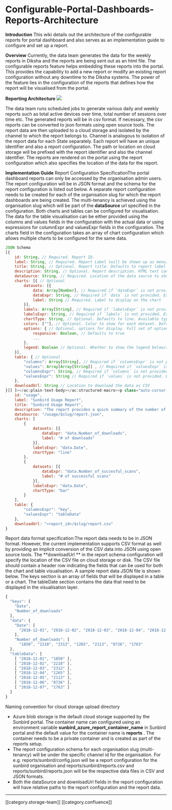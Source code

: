 # Configurable-Portal-Dashboards-Reports-Architecture

**Introduction** This wiki details out the architecture of the configurable reports for portal dashboard and also serves as an implementation guide to configure and set up a report.

**Overview** Currently, the data team generates the data for the weekly reports in Diksha and the reports are being sent out as an html file. The configurable reports feature helps embedding these reports into the portal. This provides the capability to add a new report or modify an existing report configuration without any downtime to the Diksha systems. The power of the feature lies in the configuration of the reports that defines how the report will be visualised from the portal.

**Reporting Architecture** ![](images/storage/configurable\_reports\_architecture.png)

The data team runs scheduled jobs to generate various daily and weekly reports such as total active devices over time, total number of sessions over time etc. The generated reports will be in csv format. If necessary, the csv reports can be converted to json formats using open source tools. The report data are then uploaded to a cloud storage and isolated by the channel to which the report belongs to. Channel is analogous to isolation of the report data for each State separately. Each report will have an unique identifier and also a report configuration. The path or location on cloud storage will be prefixed with the report identifier and also the channel identifier. The reports are rendered on the portal using the report configuration which also specifies the location of the data for the report.

**Implementation Guide** Report Configuration SpecificationThe portal dashboard reports can only be accessed by the organisation admin users. The report configuration will be in JSON format and the schema for the report configuration is listed out below.  A separate report configuration needs to be created for each of the organisation slug for which the report dashboards are being created. The multi-tenancy is achieved using the organisation slug which will be part of the **dataSource** url specified in the configuration. Both charts and tables can be configured for visualisation. The data for the table visualisation can be either provided using the columns and values fields in the configuration with the actual data or using expressions for columnExpr and valuesExpr fields in the configuration. The charts field in the configuration takes an array of chart configuration which allows multiple charts to be configured for the same data.

```js
JSON Schema
[{
    id: String, // Required. Report ID.
    label: String, // Required. Report Label (will be shown up as menu)
    title: String, // Optional. Report title. Defaults to report label
    description: String, // Optional. Report description. HTML text can be included as description
    dataSource: String, // Required. Location of the data source to show the report. Can be an expression. For ex: /<report_id>/{{slug}}/report.json
    charts: [{ // Optional
 		datasets: [{
			data: Array[Number], // Required if `dataExpr` is not provided. Array of Number. Data points to show in the chart
			dataExpr: String, // Required if `data` is not provided. Expression pointing to the data in dataSource. For ex: {{data.noOfDownloads}}
			label: String // Required. Label to display on the chart
		}],
		labels: Array[String], // Required if `labelsExpr` is not provided. Labels to show on the x-axis
		labelsExpr: String, // Required if `labels` is not provided. Expression pointing to the data in dataSource. For ex: {{data.Date}}
		chartType: String, // Optional. Defaults to line. Available types - line, bar, radar, pie, polarArea & doughnut
		colors: [""], // Optional. Color to show for each dataset. Defaults to ["#024F9D"].
		options: { // Optional. options for display. Full set of options look at https://valor-software.com/ng2-charts/
			responsive: Boolean, // Defaults to true
			...
		}, 
		legend: Boolean // Optional. Whether to show the legend below/above the chart. Defaults to true and position to top.
    }],
    table: { // Optional
        "columns": Array[String], // Required if `columnsExpr` is not provided. Columns to show.
        "values": Array[Array[String]] , // Required if `valuesExpr` is not provided. Column data.
        "columnsExpr": String, // Required if `columns` is not provided. Expression pointing to the data in dataSource. For ex: {{keys}}
        "valuesExpr": String // Required if `values` is not provided. Expression pointing to the data in dataSource. For ex: {{tableData}}
    },
    downloadUrl: String // Location to download the data as CSV
}]] ]></ac:plain-text-body></ac:structured-macro><p class="auto-cursor-target" style="margin-left: 30.0px;"><br />A sample configuration for a report with the required attributes is shown below.</p><ac:structured-macro ac:name="code" ac:schema-version="1" ac:macro-id="c1c00c60-9a51-48a7-85aa-63ca857d1edc"><ac:parameter ac:name="language">js</ac:parameter><ac:parameter ac:name="title">Sample report schema</ac:parameter><ac:plain-text-body><![CDATA[{
    id: "usage",
    label: "Sunbird Usage Report",
    title: "Sunbird Usage Report",
    description: "The report provides a quick summary of the number of downloads for a content and number of successful dialscans for a dialcode.
    dataSource: "/usage/$slug/report.json",
    charts: [
        {
        	datasets: [{
        		dataExpr: "data.Number_of_downloads",
        		label: "# of downloads"
        	}],
        	labelsExpr: "data.Date",
            chartType: "line"
        },
        {
        	datasets: [{
        		dataExpr: "data.Number_of_succesful_scans",
        		label: "# of successful scans"
        	}],
        	labelsExpr: "data.Date",
            chartType: "bar"
        }
    ],
    table: {
        "columnsExpr": "key",
        "valuesExpr": "tableData"
    },
    downloadUrl: "<report_id>/$slug/report.csv"
}


```

Report data format specification:The report data needs to be in JSON format. However, the current implementation supports CSV format as well by providing an implicit conversion of the CSV data into JSON using open source tools. The \*\*downloadUrl \*\* in the report schema configuration will specify the location of the CSV file on cloud storage or disk. The CSV file should contain a header row indicating the fields that can be used for both the chart and table visualisation.  A sample report data JSON file is shown below. The keys section is an array of fields that will be displayed in a table or a chart. The tableDate section contains the data that need to be displayed in the visualisation layer.

```js
{
  "keys": [
    "Date",
    "Number_of_downloads"
  ],
  "data": {
    "Date": [
      "2018-12-01", "2018-12-02", "2018-12-03", "2018-12-04", "2018-12-05", "2018-12-06", "2018-12-07"
    ],
    "Number_of_downloads": [
      "1850", "2218", "2312", "1265", "2113", "8726", "1763"
  },
  "tableData": [
    [ "2018-12-01", "1850" ],
    [ "2018-12-02", "2218" ],
    [ "2018-12-03", "2312" ],
    [ "2018-12-04", "1265" ],
    [ "2018-12-05", "2113" ],
    [ "2018-12-06", "8726" ],
    [ "2018-12-07", "1763" ]
  ]
}
```

Naming convention for cloud storage upload directory

* Azure blob storage is the default cloud storage supported by the Sunbird portal. The container name can configured using an environment variable  **sunbird\_azure\_report\_container\_name** in Sunbird portal and the default value for the container name is **reports** . The container needs to be a private container and is created as part of the reports setup.
* The report configuration schema for each organisation slug (multi-tenancy) will be under the specific channel id for the organisation. For e.g. reports/sunbird/config.json will be a report configuration for the sunbird organisation and reports/sunbird/reports.csv and reports/sunbird/reports.json will be the respective data files in CSV and JSON formats. &#x20;
* Both the dataSource and downloadUrl fields in the report configuration will have relative paths to the report configuration and the report data.

***

\[\[category.storage-team]] \[\[category.confluence]]
